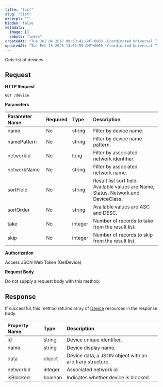 ```yaml
---
title: "list"
slug: "list"
excerpt: ""
hidden: false
metadata: 
  image: []
  robots: "index"
createdAt: "Tue Jul 04 2017 09:58:42 GMT+0000 (Coordinated Universal Time)"
updatedAt: "Tue Feb 18 2025 13:02:59 GMT+0000 (Coordinated Universal Time)"
---
```

Gets list of devices.

## Request

**HTTP Request**

```text
GET /device
```

**Parameters**

| Parameter Name | Required | Type    | Description                                                                         |
| :------------- | :------- | :------ | :---------------------------------------------------------------------------------- |
| name           | No       | string  | Filter by device name.                                                              |
| namePattern    | No       | string  | Filter by device name pattern.                                                      |
| networkId      | No       | long    | Filter by associated network identifier.                                            |
| networkName    | No       | string  | Filter by associated network name.                                                  |
| sortField      | No       | string  | Result list sort field. Available values are Name, Status, Network and DeviceClass. |
| sortOrder      | No       | string  | Available values are ASC and DESC.                                                  |
| take           | No       | integer | Number of records to take from the result list.                                     |
| skip           | No       | integer | Number of records to skip from the result list.                                     |

**Authorization**

Access JSON Web Token (GetDevice)

**Request Body**

Do not supply a request body with this method.

## Response

If successful, this method returns array of [Device](doc:device) resources in the response body.

| Property Name | Type    | Description                                             |
| :------------ | :------ | :------------------------------------------------------ |
| id            | string  | Device unique identifier.                               |
| name          | string  | Device display name.                                    |
| data          | object  | Device data, a JSON object with an arbitrary structure. |
| networkId     | integer | Associated network id.                                  |
| isBlocked     | boolean | Indicates whether device is blocked.                    |
